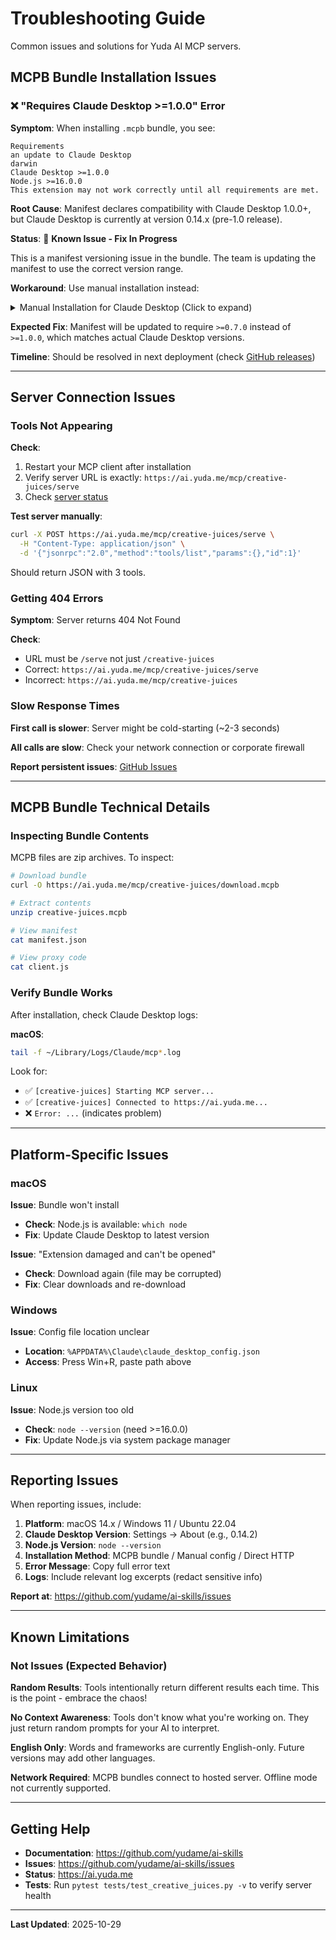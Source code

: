# Troubleshooting Guide

Common issues and solutions for Yuda AI MCP servers.

## MCPB Bundle Installation Issues

### ❌ "Requires Claude Desktop >=1.0.0" Error

**Symptom**: When installing `.mcpb` bundle, you see:
```
Requirements
an update to Claude Desktop
darwin
Claude Desktop >=1.0.0
Node.js >=16.0.0
This extension may not work correctly until all requirements are met.
```

**Root Cause**: Manifest declares compatibility with Claude Desktop 1.0.0+, but Claude Desktop is currently at version 0.14.x (pre-1.0 release).

**Status**: 🔧 **Known Issue - Fix In Progress**

This is a manifest versioning issue in the bundle. The team is updating the manifest to use the correct version range.

**Workaround**: Use manual installation instead:

<details>
<summary>Manual Installation for Claude Desktop (Click to expand)</summary>

1. **Open config file**:
   ```bash
   code ~/Library/Application\ Support/Claude/claude_desktop_config.json
   ```

2. **Add server configuration**:
   ```json
   {
     "mcpServers": {
       "creative-juices": {
         "url": "https://ai.yuda.me/mcp/creative-juices/serve"
       }
     }
   }
   ```

3. **Restart Claude Desktop** (Cmd+Q then reopen)

4. **Verify**: Look for 🔨 icon in input area

</details>

**Expected Fix**: Manifest will be updated to require `>=0.7.0` instead of `>=1.0.0`, which matches actual Claude Desktop versions.

**Timeline**: Should be resolved in next deployment (check [GitHub releases](https://github.com/yudame/ai-skills/releases))

---

## Server Connection Issues

### Tools Not Appearing

**Check**:
1. Restart your MCP client after installation
2. Verify server URL is exactly: `https://ai.yuda.me/mcp/creative-juices/serve`
3. Check [server status](https://ai.yuda.me/mcp/creative-juices)

**Test server manually**:
```bash
curl -X POST https://ai.yuda.me/mcp/creative-juices/serve \
  -H "Content-Type: application/json" \
  -d '{"jsonrpc":"2.0","method":"tools/list","params":{},"id":1}'
```

Should return JSON with 3 tools.

### Getting 404 Errors

**Symptom**: Server returns 404 Not Found

**Check**:
- URL must be `/serve` not just `/creative-juices`
- Correct: `https://ai.yuda.me/mcp/creative-juices/serve`
- Incorrect: `https://ai.yuda.me/mcp/creative-juices`

### Slow Response Times

**First call is slower**: Server might be cold-starting (~2-3 seconds)

**All calls are slow**: Check your network connection or corporate firewall

**Report persistent issues**: [GitHub Issues](https://github.com/yudame/ai-skills/issues)

---

## MCPB Bundle Technical Details

### Inspecting Bundle Contents

MCPB files are zip archives. To inspect:

```bash
# Download bundle
curl -O https://ai.yuda.me/mcp/creative-juices/download.mcpb

# Extract contents
unzip creative-juices.mcpb

# View manifest
cat manifest.json

# View proxy code
cat client.js
```

### Verify Bundle Works

After installation, check Claude Desktop logs:

**macOS**:
```bash
tail -f ~/Library/Logs/Claude/mcp*.log
```

Look for:
- ✅ `[creative-juices] Starting MCP server...`
- ✅ `[creative-juices] Connected to https://ai.yuda.me...`
- ❌ `Error: ...` (indicates problem)

---

## Platform-Specific Issues

### macOS

**Issue**: Bundle won't install
- **Check**: Node.js is available: `which node`
- **Fix**: Update Claude Desktop to latest version

**Issue**: "Extension damaged and can't be opened"
- **Check**: Download again (file may be corrupted)
- **Fix**: Clear downloads and re-download

### Windows

**Issue**: Config file location unclear
- **Location**: `%APPDATA%\Claude\claude_desktop_config.json`
- **Access**: Press Win+R, paste path above

### Linux

**Issue**: Node.js version too old
- **Check**: `node --version` (need >=16.0.0)
- **Fix**: Update Node.js via system package manager

---

## Reporting Issues

When reporting issues, include:

1. **Platform**: macOS 14.x / Windows 11 / Ubuntu 22.04
2. **Claude Desktop Version**: Settings → About (e.g., 0.14.2)
3. **Node.js Version**: `node --version`
4. **Installation Method**: MCPB bundle / Manual config / Direct HTTP
5. **Error Message**: Copy full error text
6. **Logs**: Include relevant log excerpts (redact sensitive info)

**Report at**: https://github.com/yudame/ai-skills/issues

---

## Known Limitations

### Not Issues (Expected Behavior)

**Random Results**: Tools intentionally return different results each time. This is the point - embrace the chaos!

**No Context Awareness**: Tools don't know what you're working on. They just return random prompts for your AI to interpret.

**English Only**: Words and frameworks are currently English-only. Future versions may add other languages.

**Network Required**: MCPB bundles connect to hosted server. Offline mode not currently supported.

---

## Getting Help

- **Documentation**: https://github.com/yudame/ai-skills
- **Issues**: https://github.com/yudame/ai-skills/issues
- **Status**: https://ai.yuda.me
- **Tests**: Run `pytest tests/test_creative_juices.py -v` to verify server health

---

**Last Updated**: 2025-10-29
